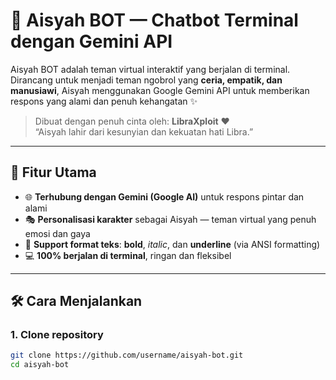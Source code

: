 # 🌸 Aisyah BOT — Chatbot Terminal dengan Gemini API

Aisyah BOT adalah teman virtual interaktif yang berjalan di terminal. Dirancang untuk menjadi teman ngobrol yang **ceria, empatik, dan manusiawi**, Aisyah menggunakan Google Gemini API untuk memberikan respons yang alami dan penuh kehangatan ✨

> Dibuat dengan penuh cinta oleh: **LibraXploit** ❤️  
> “Aisyah lahir dari kesunyian dan kekuatan hati Libra.”

---

## 🚀 Fitur Utama

- 🌐 **Terhubung dengan Gemini (Google AI)** untuk respons pintar dan alami
- 🎭 **Personalisasi karakter** sebagai Aisyah — teman virtual yang penuh emosi dan gaya
- 🎨 **Support format teks**: **bold**, _italic_, dan __underline__ (via ANSI formatting)
- 💻 **100% berjalan di terminal**, ringan dan fleksibel

---

## 🛠️ Cara Menjalankan

### 1. Clone repository
```bash
git clone https://github.com/username/aisyah-bot.git
cd aisyah-bot
